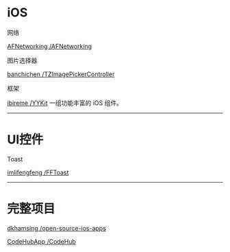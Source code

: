 # iOS

网络

[AFNetworking /AFNetworking](https://github.com/AFNetworking/AFNetworking)

图片选择器

[banchichen /TZImagePickerController](https://github.com/banchichen/TZImagePickerController)

框架

[ibireme /YYKit](https://github.com/ibireme/YYKit)                                             一组功能丰富的 iOS 组件。

---

# UI控件

Toast

[imlifengfeng /FFToast](https://github.com/imlifengfeng/FFToast)

---

# 完整项目

[dkhamsing /open-source-ios-apps](https://github.com/dkhamsing/open-source-ios-apps)

[CodeHubApp /CodeHub](https://github.com/CodeHubApp/CodeHub)



